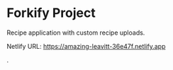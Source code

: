 # Forkify Project

Recipe application with custom recipe uploads.

Netlify URL: https://amazing-leavitt-36e47f.netlify.app

.

